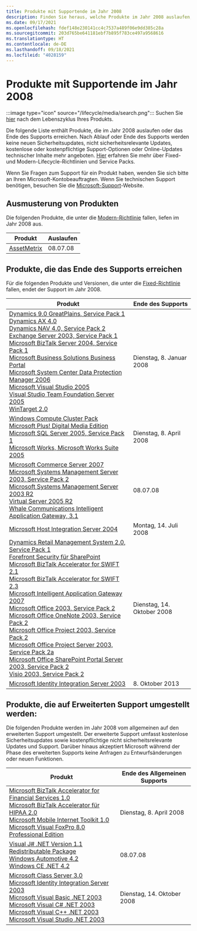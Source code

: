 ```yaml
---
title: Produkte mit Supportende im Jahr 2008
description: Finden Sie heraus, welche Produkte im Jahr 2008 auslaufen, das Ende des Supports erreichen oder vom allgemeinen Support auf den erweiterten Support umgestellt werden.
ms.date: 09/17/2021
ms.openlocfilehash: fdef148e230141cc4c7537a489f06e9dd385c28a
ms.sourcegitcommit: 203d765be641181ebf7b895f783ce497a9568616
ms.translationtype: HT
ms.contentlocale: de-DE
ms.lasthandoff: 09/18/2021
ms.locfileid: "4028159"
---
```

# <a name="products-ending-support-in-2008"></a>Produkte mit Supportende im Jahr 2008

:::image type="icon" source="/lifecycle/media/search.png":::
Suchen Sie [hier](/lifecycle/products/) nach dem Lebenszyklus Ihres Produkts.

Die folgende Liste enthält Produkte, die im Jahr 2008 auslaufen oder das Ende des Supports erreichen. Nach Ablauf oder Ende des Supports werden keine neuen Sicherheitsupdates, nicht sicherheitsrelevante Updates, kostenlose oder kostenpflichtige Support-Optionen oder Online-Updates technischer Inhalte mehr angeboten. [Hier](/lifecycle/overview/product-end-of-support-overview) erfahren Sie mehr über Fixed- und Modern-Lifecycle-Richtlinien und Service Packs.

Wenn Sie Fragen zum Support für ein Produkt haben, wenden Sie sich bitte an Ihren Microsoft-Kontobeauftragten. Wenn Sie technischen Support benötigen, besuchen Sie die [Microsoft-Support](https://support.microsoft.com/contactus/?ws=support)-Website.

## <a name="product-retirements"></a>Ausmusterung von Produkten

Die folgenden Produkte, die unter die [Modern-Richtlinie](/lifecycle/policies/modern) fallen, liefen im Jahr 2008 aus.

| Produkt | Auslaufen |
| --- | --- |
| [AssetMetrix](/lifecycle/products/assetmetrix?branch=live)<br> | 08.07.08 |




## <a name="products-reaching-end-of-support"></a>Produkte, die das Ende des Supports erreichen

Für die folgenden Produkte und Versionen, die unter die [Fixed-Richtlinie](/lifecycle/policies/fixed) fallen, endet der Support im Jahr 2008.

| Produkt | Ende des Supports |
| --- | --- |
| [Dynamics 9.0 GreatPlains, Service Pack 1](/lifecycle/products/dynamics-90-greatplains?branch=live)<br>[Dynamics AX 4.0](/lifecycle/products/dynamics-ax-40?branch=live)<br>[Dynamics NAV 4.0, Service Pack 2](/lifecycle/products/dynamics-nav-40?branch=live)<br>[Exchange Server 2003, Service Pack 1](/lifecycle/products/exchange-server-2003?branch=live)<br>[Microsoft BizTalk Server 2004, Service Pack 1](/lifecycle/products/microsoft-biztalk-server-2004?branch=live)<br>[Microsoft Business Solutions Business Portal](/lifecycle/products/microsoft-business-solutions-business-portal?branch=live)<br>[Microsoft System Center Data Protection Manager 2006](/lifecycle/products/microsoft-system-center-data-protection-manager-2006?branch=live)<br>[Microsoft Visual Studio 2005](/lifecycle/products/microsoft-visual-studio-2005?branch=live)<br>[Visual Studio Team Foundation Server 2005](/lifecycle/products/microsoft-visual-studio-2005-team-foundation-server?branch=live)<br>[WinTarget 2.0](/lifecycle/products/wintarget-20?branch=live)<br> | Dienstag, 8. Januar 2008 |
| [Windows Compute Cluster Pack](/lifecycle/products/microsoft-compute-cluster-pack?branch=live)<br>[Microsoft Plus! Digital Media Edition](/lifecycle/products/microsoft-plus-digital-media-edition?branch=live)<br>[Microsoft SQL Server 2005, Service Pack 1](/lifecycle/products/microsoft-sql-server-2005?branch=live)<br>[Microsoft Works, Microsoft Works Suite 2005](/lifecycle/products/microsoft-works?branch=live)<br> | Dienstag, 8. April 2008 |
| [Microsoft Commerce Server 2007](/lifecycle/products/microsoft-commerce-server-2007?branch=live)<br>[Microsoft Systems Management Server 2003, Service Pack 2](/lifecycle/products/microsoft-systems-management-server-2003?branch=live)<br>[Microsoft Systems Management Server 2003 R2](/lifecycle/products/microsoft-systems-management-server-2003-r2?branch=live)<br>[Virtual Server 2005 R2](/lifecycle/products/virtual-server-2005-r2?branch=live)<br>[Whale Communications Intelligent Application Gateway, 3.1](/lifecycle/products/whale-communications-intelligent-application-gateway?branch=live)<br> | 08.07.08 |
| [Microsoft Host Integration Server 2004](/lifecycle/products/microsoft-host-integration-server-2004?branch=live)<br> | Montag, 14. Juli 2008 |
| [Dynamics Retail Management System 2.0, Service Pack 1](/lifecycle/products/dynamics-retail-management-system-20?branch=live)<br>[Forefront Security für SharePoint](/lifecycle/products/forefront-security-for-sharepoint?branch=live)<br>[Microsoft BizTalk Accelerator for SWIFT 2.1](/lifecycle/products/microsoft-biztalk-accelerator-for-swift-21?branch=live)<br>[Microsoft BizTalk Accelerator for SWIFT 2.3](/lifecycle/products/microsoft-biztalk-accelerator-for-swift-23?branch=live)<br>[Microsoft Intelligent Application Gateway 2007](/lifecycle/products/intelligent-application-gateway-2007?branch=live)<br>[Microsoft Office 2003, Service Pack 2](/lifecycle/products/microsoft-office-2003?branch=live)<br>[Microsoft Office OneNote 2003, Service Pack 2](/lifecycle/products/microsoft-office-onenote-2003?branch=live)<br>[Microsoft Office Project 2003, Service Pack 2](/lifecycle/products/microsoft-office-project-2003?branch=live)<br>[Microsoft Office Project Server 2003, Service Pack 2a](/lifecycle/products/microsoft-office-project-server-2003?branch=live)<br>[Microsoft Office SharePoint Portal Server 2003, Service Pack 2](/lifecycle/products/microsoft-office-sharepoint-portal-server-2003?branch=live)<br>[Visio 2003, Service Pack 2](/lifecycle/products/visio-2003?branch=live)<br> | Dienstag, 14. Oktober 2008 |
| [Microsoft Identity Integration Server 2003](/lifecycle/products/microsoft-identity-integration-server-2003?branch=live)<br> | 8. Oktober 2013 |


## <a name="products-moving-to-extended-support"></a>Produkte, die auf Erweiterten Support umgestellt werden:

Die folgenden Produkte werden im Jahr 2008 vom allgemeinen auf den erweiterten Support umgestellt. Der erweiterte Support umfasst kostenlose Sicherheitsupdates sowie kostenpflichtige nicht sicherheitsrelevante Updates und Support. Darüber hinaus akzeptiert Microsoft während der Phase des erweiterten Supports keine Anfragen zu Entwurfsänderungen oder neuen Funktionen.

| Produkt | Ende des Allgemeinen Supports |
| --- | --- |
| [Microsoft BizTalk Accelerator for Financial Services 1.0](/lifecycle/products/microsoft-biztalk-accelerator-for-financial-services-10?branch=live)<br>[Microsoft BizTalk Accelerator für HIPAA 2.0](/lifecycle/products/microsoft-biztalk-accelerator-for-hipaa-20?branch=live)<br>[Microsoft Mobile Internet Toolkit 1.0](/lifecycle/products/microsoft-mobile-internet-toolkit-10?branch=live)<br>[Microsoft Visual FoxPro 8.0 Professional Edition](/lifecycle/products/microsoft-visual-foxpro-80-professional-edition?branch=live)<br> | Dienstag, 8. April 2008 |
| [Visual J# .NET Version 1.1 Redistributable Package](/lifecycle/products/visual-j-net-version-11-redistributable-package?branch=live)<br>[Windows Automotive 4.2](/lifecycle/products/windows-automotive-42?branch=live)<br>[Windows CE .NET 4.2](/lifecycle/products/windows-ce-net-42?branch=live)<br> | 08.07.08 |
| [Microsoft Class Server 3.0](/lifecycle/products/microsoft-class-server-30?branch=live)<br>[Microsoft Identity Integration Server 2003](/lifecycle/products/microsoft-identity-integration-server-2003?branch=live)<br>[Microsoft Visual Basic .NET 2003](/lifecycle/products/microsoft-visual-basic-net-2003?branch=live)<br>[Microsoft Visual C# .NET 2003](/lifecycle/products/microsoft-visual-c-net-2003?branch=live)<br>[Microsoft Visual C++ .NET 2003](/lifecycle/products/microsoft-visual-c-net-2003538889574?branch=live)<br>[Microsoft Visual Studio .NET 2003](/lifecycle/products/microsoft-visual-studio-net-2003?branch=live)<br> | Dienstag, 14. Oktober 2008 |
